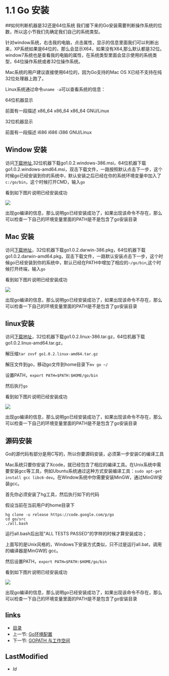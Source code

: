 # 1.1 Go 安装

##如何判断机器是32还是64位系统
我们接下来的Go安装需要判断操作系统的位数，所以这小节我们先确定我们自己的系统类型。

针对window系统，右击我的电脑，点击属性，显示的信息里面我们可以判断出来，XP系统如果是64位的，那么会显示X64，如果没有X64,那么默认都是32位。window7系统也是查看我的电脑的属性，在系统类型里面会显示使用的系统类型，64位操作系统或者32位操作系统。

Mac系统的用户建议直接使用64位的，因为Go支持的Mac OS X已经不支持在纯32位处理器上跑了。

Linux系统通过命令`uname -a`可以查看系统的信息：

64位机器显示

  前面有一段描述 x86_64 x86_64 x86_64 GNU/Linux

32位机器显示

  前面有一段描述 i686 i686 i386 GNU/Linux

## Window 安装
    
  访问[下载地址][downlink],32位机器下载go1.0.2.windows-386.msi，64位机器下载go1.0.2.windows-amd64.msi，双击下载文件，一路按照默认点击下一步，这个时候go已经安装到你的系统中，默认安装之后已经在你的系统环境变量中加入了`c:/go/bin`，这个时候打开CMD，输入`go`
  
  看到如下图片说明已经安装成功

  ![](images/1.1.cmd.png?raw=true)
 
  出现go编译的信息，那么说明go已经安装成功了，如果出现该命令不存在，那么可以检查一下自己的环境变量里面的PATH是不是包含了go安装目录

## Mac 安装

  访问[下载地址][downlink]，32位机器下载go1.0.2.darwin-386.pkg，64位机器下载go1.0.2.darwin-amd64.pkg，双击下载文件，一路默认安装点击下一步，这个时候go已经安装到你的系统中，默认已经在PATH中增加了相应的`~/go/bin`,这个时候打开终端，输入`go`

  看到如下图片说明已经安装成功

  ![](images/1.1.mac.png?raw=true)

  出现go编译的信息，那么说明go已经安装成功了，如果出现该命令不存在，那么可以检查一下自己的环境变量里面的PATH是不是包含了go安装目录

## linux安装
  访问[下载地址][downlink]，32位机器下载go1.0.2.linux-386.tar.gz，64位机器下载go1.0.2.linux-amd64.tar.gz，
  
  解压缩`tar zxvf go1.0.2.linux-amd64.tar.gz`
  
  解压文件到go，移动go文件到home目录下`mv go ~/`
  
  设置PATH，`export PATH=$PATH:$HOME/go/bin`
  
  然后执行`go`
  
  看到如下图片说明已经安装成功

  ![](images/1.1.linux.png?raw=true)

  出现go编译的信息，那么说明go已经安装成功了，如果出现该命令不存在，那么可以检查一下自己的环境变量里面的PATH是不是包含了go安装目录


## 源码安装
Go的源代码有部分是用C写的，所以你要源码安装，必须第一步安装C的编译工具

Mac系统只要你安装了Xcode，就已经包含了相应的编译工具。在Unix系统中需要安装gcc等工具，例如Ubuntu系统通过这种方式安装编译工具：`sudo apt-get install gcc libc6-dev`。在Window系统中你需要安装MinGW，通过MinGW安装gcc。
  
首先你必须安装了hg工具，然后执行如下的代码
 
   假设当前在当前用户的home目录下
    
   	hg clone -u release https://code.google.com/p/go
   	cd go/src
   	./all.bash

运行all.bash后出现"ALL TESTS PASSED"的字样的时候才算安装成功；

上面写的是Unix风格的，Windows下安装方式类似，只不过是运行all.bat，调用的编译器是MinGW的 gcc。
   	
   然后设置PATH，`export PATH=$PATH:$HOME/go/bin`
   
   看到如下图片说明已经安装成功

  ![](images/1.1.mac.png?raw=true)

  出现go编译的信息，那么说明go已经安装成功了，如果出现该命令不存在，那么可以检查一下自己的环境变量里面的PATH是不是包含了go安装目录

## links
   * [目录](<preface.md>)
   * 上一节: [Go环境配置](<1.md>)
   * 下一节: [GOPATH 与工作空间](<1.2.md>)

## LastModified 
   * $Id$

[downlink]: http://code.google.com/p/go/downloads/list "GO安装下载"